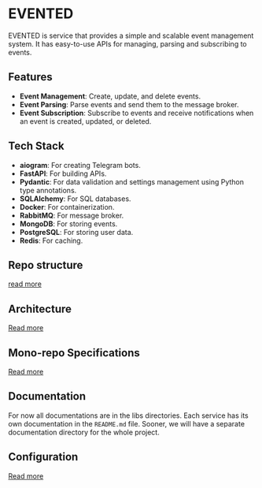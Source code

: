 # EVENTED

EVENTED is service that provides a simple and scalable event management system. It has easy-to-use APIs for managing, parsing and subscribing to events.

## Features

- **Event Management**: Create, update, and delete events.
- **Event Parsing**: Parse events and send them to the message broker.
- **Event Subscription**: Subscribe to events and receive notifications when an event is created, updated, or deleted.

## Tech Stack

- **aiogram**: For creating Telegram bots.
- **FastAPI**: For building APIs.
- **Pydantic**: For data validation and settings management using Python type annotations.
- **SQLAlchemy**: For SQL databases.
- **Docker**: For containerization.
- **RabbitMQ**: For message broker.
- **MongoDB**: For storing events.
- **PostgreSQL**: For storing user data.
- **Redis**: For caching.


## Repo structure

[read more](docs/monorepo-specs.md#repo-structure)

## Architecture

[Read more](docs/architecture.md)

## Mono-repo Specifications

[Read more](docs/monorepo-specs.md)

## Documentation

For now all documentations are in the libs directories. Each service has its own documentation in the `README.md` file.
Sooner, we will have a separate documentation directory for the whole project.

## Configuration

[Read more](libs/common-utils/README.md#common-utilsconfig)